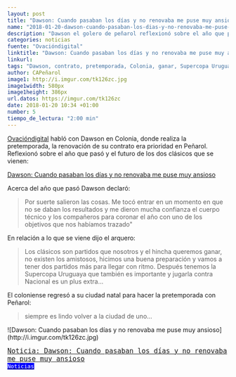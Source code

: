 ```yaml
---
layout: post
title: "Dawson: Cuando pasaban los días y no renovaba me puse muy ansioso"
name: "2018-01-20-dawson-cuando-pasaban-los-dias-y-no-renovaba-me-puse-muy-ansioso"
description: "Dawson el golero de peñarol reflexionó sobre el año que pasó y lo logrado con Peñarol, el coloniense era una de las prioridades absolutas para Peñarol de renovar su contrato. Habló en Colonia"
categories: noticias
fuente: "Ovacióndigital"
linktitle: "Dawson: Cuando pasaban los días y no renovaba me puse muy ansioso"
linkurl: 
tags: "Dawson, contrato, pretemporada, Colonia, ganar, Supercopa Uruguaya."
author: CAPeñarol 
image1: http://i.imgur.com/tk126zc.jpg
image1width: 580px
image1height: 386px
url.datos: https://imgur.com/tk126zc
date: 2018-01-20 10:34 +01:00
number: 5
tiempo_de_lectura: "2:00 min"
---
```


[Ovacióndigital](https://www.ovaciondigital.com.uy) habló con Dawson en Colonia, donde realiza la pretemporada, la renovación de su contrato era prioridad en Peñarol. Reflexionó sobre el año que pasó y el futuro de los dos clásicos que se vienen:
 
<a href=""><i class="fa fa-link" style="color:red;"></i><span> Dawson: Cuando pasaban los días y no renovaba me puse muy ansioso</span></a>

Acerca del año que pasó Dawson declaró: 

<blockquote><p>Por suerte salieron las cosas. Me tocó entrar en un momento en que no se daban los resultados y me dieron mucha confianza el cuerpo técnico y los compañeros para coronar el año con uno de los objetivos que nos habíamos trazado"</p></blockquote>
En relación a lo que se viene dijo el arquero:
<blockquote><p>Los clásicos son partidos que nosotros y el hincha queremos ganar, no existen los amistosos, hicimos una buena preparación y vamos a tener dos partidos más para llegar con ritmo. Después tenemos la Supercopa Uruguaya que también es importante y jugarla contra Nacional es un plus extra...</p></blockquote>

El coloniense regresó a su ciudad natal para hacer la pretemporada con Peñarol:

<blockquote><p>siempre es lindo volver a la ciudad de uno...</p></blockquote>
![Dawson: Cuando pasaban los días y no renovaba me puse muy ansioso](http://i.imgur.com/tk126zc.jpg)

<span style="font-family:monospace;font-size:1.1em;background:negro;color:white;" class="rounded"><a href="{{ site.url}}/Lanoticia-Dawson-cuando-pasaban-los-dias">Noticia: Dawson: Cuando pasaban los días y no renovaba me puse muy ansioso</a></span><a href="{{ site.url}}/noticias"><span style="font-size:0.9em;color:white;background:blue;font-family:monospace;" class="rounded"><br><i class="fa fa-globe"></i>Noticias</span></a>
